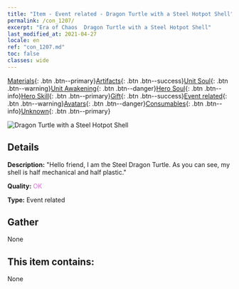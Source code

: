 ```yaml
---
title: "Item - Event related - Dragon Turtle with a Steel Hotpot Shell"
permalink: /con_1207/
excerpt: "Era of Chaos  Dragon Turtle with a Steel Hotpot Shell"
last_modified_at: 2021-04-27
locale: en
ref: "con_1207.md"
toc: false
classes: wide
---
```

 [Materials](/Items/){: .btn .btn--primary}[Artifacts](/Items/Artifacts/){: .btn .btn--success}[Unit Soul](/Items/UnitSoul/){: .btn .btn--warning}[Unit Awakening](/Items/UnitAwakening/){: .btn .btn--danger}[Hero Soul](/Items/HeroSoul/){: .btn .btn--info}[Hero Skill](/Items/HeroSkill/){: .btn .btn--primary}[Gift](/Items/Gift/){: .btn .btn--success}[Event related](/Items/Events/){: .btn .btn--warning}[Avatars](/Items/Avatars/){: .btn .btn--danger}[Consumables](/Items/Consumables/){: .btn .btn--info}[Unknown](/Items/Unknown/){: .btn .btn--primary}

 ![Dragon Turtle with a Steel Hotpot Shell](/images/t/i_81521231.png)

## Details
 **Description:** \"Hello friend, I am the Steel Dragon Turtle. As you can see, my shell is half mechanical and half plastic.\"

 **Quality:** <span style="color: #DA70D6">OK</span>

 **Type:** Event related

## Gather

  None

## This item contains:

  None

